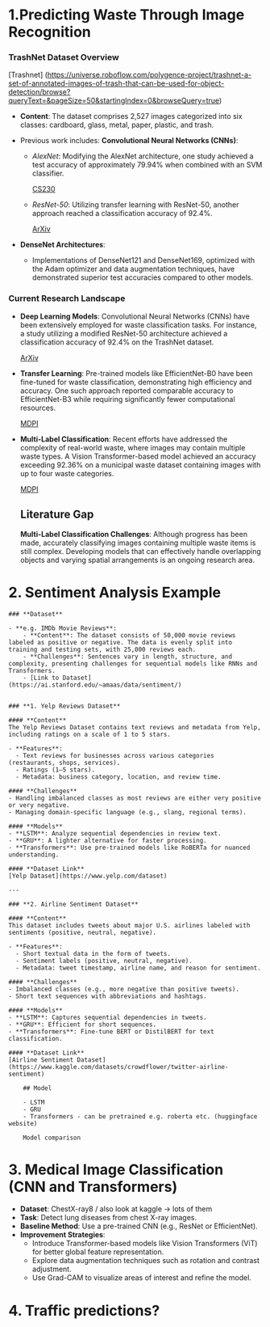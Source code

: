 # 1.Predicting Waste Through Image Recognition

### TrashNet Dataset Overview
[Trashnet] (https://universe.roboflow.com/polygence-project/trashnet-a-set-of-annotated-images-of-trash-that-can-be-used-for-object-detection/browse?queryText=&pageSize=50&startingIndex=0&browseQuery=true)

- **Content**: The dataset comprises 2,527 images categorized into six classes: cardboard, glass, metal, paper, plastic, and trash.
- Previous work includes:
  **Convolutional Neural Networks (CNNs)**:
    - *AlexNet*: Modifying the AlexNet architecture, one study achieved a test accuracy of approximately 79.94% when combined with an SVM classifier.
        
        [CS230](https://cs230.stanford.edu/projects_spring_2020/reports/38847029.pdf?utm_source=chatgpt.com)
        
    - *ResNet-50*: Utilizing transfer learning with ResNet-50, another approach reached a classification accuracy of 92.4%.
        
        [ArXiv](https://arxiv.org/abs/2011.01353?utm_source=chatgpt.com)
        
- **DenseNet Architectures**:
    - Implementations of DenseNet121 and DenseNet169, optimized with the Adam optimizer and data augmentation techniques, have demonstrated superior test accuracies compared to other models.

### Current Research Landscape

- **Deep Learning Models**: Convolutional Neural Networks (CNNs) have been extensively employed for waste classification tasks. For instance, a study utilizing a modified ResNet-50 architecture achieved a classification accuracy of 92.4% on the TrashNet dataset.
    
    [ArXiv](https://arxiv.org/abs/2011.01353?utm_source=chatgpt.com)
    
- **Transfer Learning**: Pre-trained models like EfficientNet-B0 have been fine-tuned for waste classification, demonstrating high efficiency and accuracy. One such approach reported comparable accuracy to EfficientNet-B3 while requiring significantly fewer computational resources.
    
    [MDPI](https://www.mdpi.com/2071-1050/14/12/7222?utm_source=chatgpt.com)
    
- **Multi-Label Classification**: Recent efforts have addressed the complexity of real-world waste, where images may contain multiple waste types. A Vision Transformer-based model achieved an accuracy exceeding 92.36% on a municipal waste dataset containing images with up to four waste categories.
    
    [MDPI](https://www.mdpi.com/2227-9717/12/6/1075?utm_source=chatgpt.com)
    
    ## Literature Gap
    
    **Multi-Label Classification Challenges**: Although progress has been made, accurately classifying images containing multiple waste items is still complex. Developing models that can effectively handle overlapping objects and varying spatial arrangements is an ongoing research area.
    
# 2. Sentiment Analysis Example
    
    ### **Dataset**
    
    - **e.g. IMDb Movie Reviews**:
        - **Content**: The dataset consists of 50,000 movie reviews labeled as positive or negative. The data is evenly split into training and testing sets, with 25,000 reviews each.
        - **Challenges**: Sentences vary in length, structure, and complexity, presenting challenges for sequential models like RNNs and Transformers.
        - [Link to Dataset](https://ai.stanford.edu/~amaas/data/sentiment/)

        
    ### **1. Yelp Reviews Dataset**

    #### **Content**
    The Yelp Reviews Dataset contains text reviews and metadata from Yelp, including ratings on a scale of 1 to 5 stars.
    
    - **Features**:
      - Text reviews for businesses across various categories (restaurants, shops, services).
      - Ratings (1–5 stars).
      - Metadata: business category, location, and review time.
    
    #### **Challenges**
    - Handling imbalanced classes as most reviews are either very positive or very negative.
    - Managing domain-specific language (e.g., slang, regional terms).
    
    #### **Models**
    - **LSTM**: Analyze sequential dependencies in review text.
    - **GRU**: A lighter alternative for faster processing.
    - **Transformers**: Use pre-trained models like RoBERTa for nuanced understanding.
    
    #### **Dataset Link**
    [Yelp Dataset](https://www.yelp.com/dataset)
    
    ---
    
    ### **2. Airline Sentiment Dataset**
    
    #### **Content**
    This dataset includes tweets about major U.S. airlines labeled with sentiments (positive, neutral, negative).
    
    - **Features**:
      - Short textual data in the form of tweets.
      - Sentiment labels (positive, neutral, negative).
      - Metadata: tweet timestamp, airline name, and reason for sentiment.
    
    #### **Challenges**
    - Imbalanced classes (e.g., more negative than positive tweets).
    - Short text sequences with abbreviations and hashtags.
    
    #### **Models**
    - **LSTM**: Captures sequential dependencies in tweets.
    - **GRU**: Efficient for short sequences.
    - **Transformers**: Fine-tune BERT or DistilBERT for text classification.
    
    #### **Dataset Link**
    [Airline Sentiment Dataset](https://www.kaggle.com/datasets/crowdflower/twitter-airline-sentiment)
        
        ## Model
        
        - LSTM
        - GRU
        - Transformers - can be pretrained e.g. roberta etc. (huggingface website)
        
        Model comparison
    

# **3. Medical Image Classification (CNN and Transformers)**

- **Dataset**: ChestX-ray8  / also look at kaggle -> lots of them
- **Task**: Detect lung diseases from chest X-ray images.
- **Baseline Method**: Use a pre-trained CNN (e.g., ResNet or EfficientNet).
- **Improvement Strategies**:
    - Introduce Transformer-based models like Vision Transformers (ViT) for better global feature representation.
    - Explore data augmentation techniques such as rotation and contrast adjustment.
    - Use Grad-CAM to visualize areas of interest and refine the model.

# 4. Traffic predictions?
